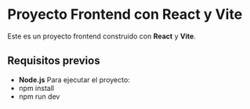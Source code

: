 # Proyecto Frontend con React y Vite

Este es un proyecto frontend construido con **React** y **Vite**. 

## Requisitos previos

- **Node.js**
Para ejecutar el proyecto:
- npm install
- npm run dev

